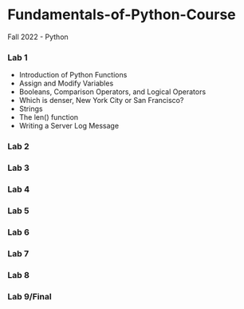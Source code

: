 # Fundamentals-of-Python-Course
Fall 2022 - Python
<h3> Lab 1 </h3>
<ul>
  <li>Introduction of Python Functions</li>
  <li>Assign and Modify Variables</li>
  <li>Booleans, Comparison Operators, and Logical Operators</li>
  <li>Which is denser, New York City or San Francisco?</li>
  <li>Strings</li>
  <li>The len() function</li>
  <li>Writing a Server Log Message</li>
</ul>

<h3> Lab 2 </h3>

<h3> Lab 3 </h3>

<h3> Lab 4 </h3>

<h3> Lab 5 </h3>

<h3> Lab 6 </h3>

<h3> Lab 7 </h3>

<h3> Lab 8 </h3>

<h3> Lab 9/Final </h3>
